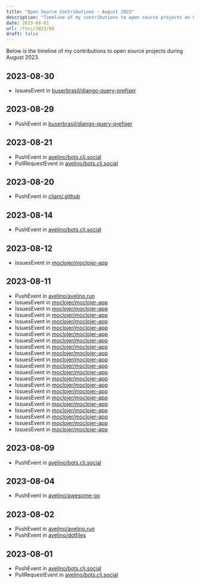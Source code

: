 ```yaml
---
title: "Open Source Contributions - August 2023"
description: "Timeline of my contributions to open source projects on GitHub during August 2023."
date: 2023-08-01
url: /foss/2023/08
draft: false
---
```


Below is the timeline of my contributions to open source projects during August 2023.

## 2023-08-30

- IssuesEvent in [buserbrasil/django-query-prefixer](https://github.com/buserbrasil/django-query-prefixer)

## 2023-08-29

- PushEvent in [buserbrasil/django-query-prefixer](https://github.com/buserbrasil/django-query-prefixer)

## 2023-08-21

- PushEvent in [avelino/bots.clj.social](https://github.com/avelino/bots.clj.social)
- PullRequestEvent in [avelino/bots.clj.social](https://github.com/avelino/bots.clj.social)

## 2023-08-20

- PushEvent in [cljam/.github](https://github.com/cljam/.github)

## 2023-08-14

- PushEvent in [avelino/bots.clj.social](https://github.com/avelino/bots.clj.social)

## 2023-08-12

- IssuesEvent in [moclojer/moclojer-app](https://github.com/moclojer/moclojer-app)

## 2023-08-11

- PushEvent in [avelino/avelino.run](https://github.com/avelino/avelino.run)
- IssuesEvent in [moclojer/moclojer-app](https://github.com/moclojer/moclojer-app)
- IssuesEvent in [moclojer/moclojer-app](https://github.com/moclojer/moclojer-app)
- IssuesEvent in [moclojer/moclojer-app](https://github.com/moclojer/moclojer-app)
- IssuesEvent in [moclojer/moclojer-app](https://github.com/moclojer/moclojer-app)
- IssuesEvent in [moclojer/moclojer-app](https://github.com/moclojer/moclojer-app)
- IssuesEvent in [moclojer/moclojer-app](https://github.com/moclojer/moclojer-app)
- IssuesEvent in [moclojer/moclojer-app](https://github.com/moclojer/moclojer-app)
- IssuesEvent in [moclojer/moclojer-app](https://github.com/moclojer/moclojer-app)
- IssuesEvent in [moclojer/moclojer-app](https://github.com/moclojer/moclojer-app)
- IssuesEvent in [moclojer/moclojer-app](https://github.com/moclojer/moclojer-app)
- IssuesEvent in [moclojer/moclojer-app](https://github.com/moclojer/moclojer-app)
- IssuesEvent in [moclojer/moclojer-app](https://github.com/moclojer/moclojer-app)
- IssuesEvent in [moclojer/moclojer-app](https://github.com/moclojer/moclojer-app)
- IssuesEvent in [moclojer/moclojer-app](https://github.com/moclojer/moclojer-app)
- IssuesEvent in [moclojer/moclojer-app](https://github.com/moclojer/moclojer-app)
- IssuesEvent in [moclojer/moclojer-app](https://github.com/moclojer/moclojer-app)
- IssuesEvent in [moclojer/moclojer-app](https://github.com/moclojer/moclojer-app)
- IssuesEvent in [moclojer/moclojer-app](https://github.com/moclojer/moclojer-app)
- IssuesEvent in [moclojer/moclojer-app](https://github.com/moclojer/moclojer-app)
- IssuesEvent in [moclojer/moclojer-app](https://github.com/moclojer/moclojer-app)
- IssuesEvent in [moclojer/moclojer-app](https://github.com/moclojer/moclojer-app)

## 2023-08-09

- PushEvent in [avelino/bots.clj.social](https://github.com/avelino/bots.clj.social)

## 2023-08-04

- PushEvent in [avelino/awesome-go](https://github.com/avelino/awesome-go)

## 2023-08-02

- PushEvent in [avelino/avelino.run](https://github.com/avelino/avelino.run)
- PushEvent in [avelino/dotfiles](https://github.com/avelino/dotfiles)

## 2023-08-01

- PushEvent in [avelino/bots.clj.social](https://github.com/avelino/bots.clj.social)
- PullRequestEvent in [avelino/bots.clj.social](https://github.com/avelino/bots.clj.social)

